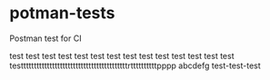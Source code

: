 # potman-tests
Postman test for CI

test test test test test test
test test test test
test test test test
testttttttttttttttttttttttttttttttttttttttttrttttttttttpppp
abcdefg
test-test-test